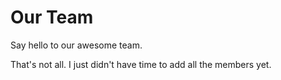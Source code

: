 <script setup>
import { VPTeamMembers } from 'vitepress/theme'

const members = [
    {
        avatar: 'https://www.github.com/cranci1.png',
        name: 'Cranci',
        title: 'Owner',
        links: [
            { icon: 'github', link: 'https://github.com/cranci1' },
            { icon: 'discord', link: 'https://discordapp.com/users/908762694096654397' }
        ]
    },
        // https://github.com/cufiy
    {
        avatar: 'https://www.github.com/cufiy.png',
        name: 'Cufiy',
        title: 'Web Developer',
        links: [
      { icon: 'github', link: 'https://github.com/jmcrafter26' },
      { icon: 'discord', link: 'https://discordapp.com/users/606801871189049344' }
    ]
    },
    {
        avatar: 'https://www.github.com/seeike.png',
        name: 'Seeike',
        title: 'Developer',
        links: [
            { icon: 'github', link: 'https://github.com/Seeike' },
            { icon: 'discord', link: 'https://discordapp.com/users/647758496280084480' }
        ]
    },
    {
        avatar: 'https://www.github.com/50n50.png',
        name: '50n50',
        title: 'Developer',
        links: [
            { icon: 'github', link: 'https://github.com/50n50' },
            { icon: 'discord', link: 'https://discordapp.com/users/1072985316916469870' }
        ]
    },
    // https://github.com/xibrox
    {
        avatar: 'https://www.github.com/xibrox.png',
        name: 'Ibro',
        title: 'Developer',
        links: [
            { icon: 'github', link: 'https://github.com/xibrox' },
            // { icon: 'discord', link: 'https://discordapp.com/users/1008858706266467328' }
        ]
    },
    // https://github.com/realdoomsboygaming
    {
        avatar: 'https://www.github.com/realdoomsboygaming.png',
        name: 'Doomsboy',
        title: 'Developer',
        links: [
            { icon: 'github', link: 'https://github.com/realdoomsboygaming' },
            // { icon: 'discord', link: 'https://discordapp.com/users/1008858706266467328' }
        ]
    },
    // https://github.com/hamzenis
    {
        avatar: 'https://www.github.com/hamzenis.png',
        name: 'Hamzenis Kryeziu',
        title: 'Developer',
        links: [
            { icon: 'github', link: 'https://github.com/hamzenis' },
            // { icon: 'discord', link: 'https://discordapp.com/users/1008858706266467328' }
        ]
    },
    // https://github.com/bshar1865
    {
        avatar: 'https://www.github.com/bshar1865.png',
        name: 'Bshar Esfky ',
        title: 'Developer',
        links: [
            { icon: 'github', link: 'https://github.com/bshar1865' },
            // { icon: 'discord', link: 'https://discordapp.com/users/1008858706266467328' }
        ]
    },
    // https://github.com/stormfjeld
    {
        avatar: 'https://www.github.com/stormfjeld.png',
        name: 'Storm',
        title: 'Developer',
        links: [
            { icon: 'github', link: 'https://github.com/stormfjeld' },
            // { icon: 'discord', link: 'https://discordapp.com/users/1008858706266467328' }
        ]
    },
    // https://github.com/undeaDD
    {
        avatar: 'https://www.github.com/undeaDD.png',
        name: 'UndeaDD',
        title: 'Developer',
        links: [
            { icon: 'github', link: 'https://github.com/undeaDD' },
            // { icon: 'discord', link: 'https://discordapp.com/users/1008858706266467328' }
        ]
    },
    // https://github.com/IBH-RAD
    {
        avatar: 'https://www.github.com/IBH-RAD.png',
        name: 'IBH-RAD',
        title: 'Developer',
        links: [
            { icon: 'github', link: 'https://github.com/IBH-RAD' },
            // { icon: 'discord', link: 'https://discordapp.com/users/1008858706266467328' }
        ]
    },
    // https://github.com/ordzy
    {
        avatar: 'https://www.github.com/ordzy.png',
        name: 'Ordzy',
        title: 'Developer',
        links: [
            { icon: 'github', link: 'https://github.com/ordzy' },
            // { icon: 'discord', link: 'https://discordapp.com/users/1008858706266467328' }
        ]
    },
    // https://github.com/ShadeOfChaos
    {
        avatar: 'https://www.github.com/ShadeOfChaos.png',
        name: 'ShadeOfChaos',
        title: 'Developer',
        links: [
            { icon: 'github', link: 'https://github.com/ShadeOfChaos' },
            // { icon: 'discord', link: 'https://discordapp.com/users/1008858706266467328' }
        ]
    }
  
]
</script>

# Our Team

Say hello to our awesome team.

That's not all. I just didn't have time to add all the members yet.

<VPTeamMembers size="small" :members />
